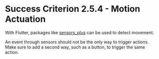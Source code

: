 # Success Criterion 2.5.4 - Motion Actuation

With Flutter, packages like [sensors_plus](https://pub.dev/packages/sensors_plus) can be used to detect movement. 

An event through sensors should not be the only way to trigger actions. Make sure to add a second way, such as a button, to trigger the same action.